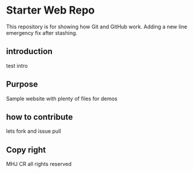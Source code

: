 # Starter Web Repo

This repository is for showing how Git and GitHub work. Adding a new line
emergency fix after stashing.

## introduction

test intro

## Purpose

Sample website with plenty of files for demos

## how to contribute

lets fork and issue pull

## Copy right

MHJ CR all rights reserved